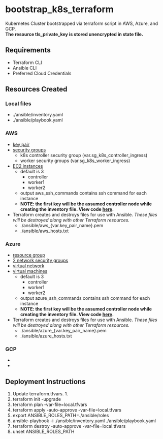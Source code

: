 # bootstrap_k8s_terraform
Kubernetes Cluster bootstrapped via terraform script in AWS, Azure, and GCP. <br>
**The resource tls_private_key is stored unencrypted in state file.**

## Requirements
- Terraform CLI
- Ansible CLI
- Preferred Cloud Credentials

## Resources Created

### Local files
- ./ansible/inventory.yaml
- ./ansible/playbook.yaml

### AWS
- [key pair](./modules/aws/keypair.tf)
- [security groups](./modules/aws/security_group.tf)
  - k8s controller security group (var.sg_k8s_controller_ingress)
  - worker security groups (var.sg_k8s_worker_ingress)
- [EC2 instances](./modules/aws/ec2.tf)
  - default is 3
    - controller
    - worker1
    - worker2
  - output aws_ssh_commands contains ssh command for each instance
  - **NOTE: the first key will be the assumed controller node while creating the inventory file. View code [here](./modules/aws/ansible.tf).**
- Terraform creates and destroys files for use with Ansible. *These files will be destroyed along with other Terraform resources.*
  - ./ansible/aws_{var.key_pair_name}.pem
  - ./ansible/aws_hosts.txt

### Azure
- [resource group]()
- [2 network security groups](./modules/azure/network_security_group.tf)
- [virtual network](./modules/azure/network.tf)
- [virtual machines]()
  - default is 3
    - controller
    - worker1
    - worker2
  - output azure_ssh_commands contains ssh command for each instance
  - **NOTE: the first key will be the assumed controller node while creating the inventory file. View code [here](./modules/aws/ansible.tf).**
- Terraform creates and destroys files for use with Ansible. *These files will be destroyed along with other Terraform resources.*
  - ./ansible/azure_{var.key_pair_name}.pem
  - ./ansible/azure_hosts.txt

### GCP
- 
- 

## Deployment Instructions
1. Update terraform.tfvars.
   1. 
2. terraform init -upgrade
3. terraform plan -var-file=local.tfvars
4. terraform apply -auto-approve -var-file=local.tfvars
5. export ANSIBLE_ROLES_PATH=./ansible/roles
6. ansible-playbook -i ./ansible/inventory.yaml ./ansible/playbook.yaml
7. terraform destroy -auto-approve -var-file=local.tfvars
8. unset ANSIBLE_ROLES_PATH
